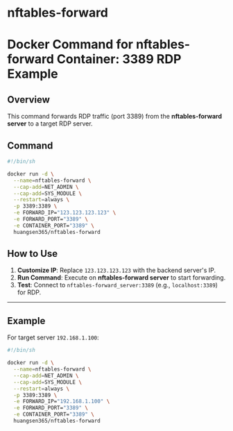 # nftables-forward

# **Docker Command for nftables-forward Container: 3389 RDP Example**

## **Overview**

This command forwards RDP traffic (port 3389) from the **nftables-forward server** to a target RDP server.

## **Command**

```bash
#!/bin/sh

docker run -d \
  --name=nftables-forward \
  --cap-add=NET_ADMIN \
  --cap-add=SYS_MODULE \
  --restart=always \
  -p 3389:3389 \
  -e FORWARD_IP="123.123.123.123" \
  -e FORWARD_PORT="3389" \
  -e CONTAINER_PORT="3389" \
  huangsen365/nftables-forward
```

## **How to Use**

1. **Customize IP**: Replace `123.123.123.123` with the backend server's IP.
2. **Run Command**: Execute on **nftables-forward server** to start forwarding.
3. **Test**: Connect to `nftables-forward_server:3389` (e.g., `localhost:3389`) for RDP.

---

## **Example**

For target server `192.168.1.100`:

```bash
#!/bin/sh

docker run -d \
  --name=nftables-forward \
  --cap-add=NET_ADMIN \
  --cap-add=SYS_MODULE \
  --restart=always \
  -p 3389:3389 \
  -e FORWARD_IP="192.168.1.100" \
  -e FORWARD_PORT="3389" \
  -e CONTAINER_PORT="3389" \
  huangsen365/nftables-forward
```
